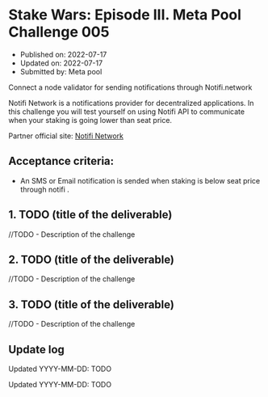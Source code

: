 # Stake Wars: Episode III. Meta Pool Challenge 005
* Published on: 2022-07-17
* Updated on: 2022-07-17
* Submitted by: Meta pool

Connect a node validator for sending notifications through Notifi.network 

Notifi Network is a notifications provider for decentralized applications. In this challenge you will test yourself on using Notifi API to communicate when your staking is going lower than seat price.

Partner official site: [Notifi Network](https://notifi.network/)
 

## Acceptance criteria:
* An SMS or Email notification is sended when staking is below seat price through notifi .



## 1. TODO (title of the deliverable)

//TODO - Description of the challenge

## 2. TODO (title of the deliverable)

//TODO - Description of the challenge

## 3. TODO (title of the deliverable)

//TODO - Description of the challenge

## Update log

Updated YYYY-MM-DD: TODO

Updated YYYY-MM-DD: TODO
